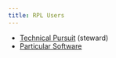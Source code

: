 ```yaml
---
title: RPL Users
---
```

- [Technical Pursuit](https://technicalpursuit.com/) (steward)
- [Particular Software](https://particular.net/)
